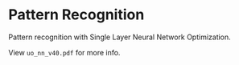 # Pattern Recognition
Pattern recognition with Single Layer Neural Network Optimization.


View `uo_nn_v40.pdf` for more info.
